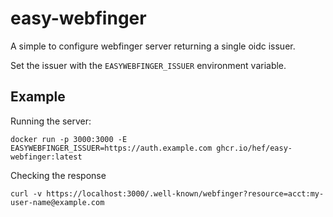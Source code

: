 # easy-webfinger

A simple to configure webfinger server returning a single oidc issuer. 

Set the issuer with the `EASYWEBFINGER_ISSUER` environment variable.

## Example

Running the server:

```
docker run -p 3000:3000 -E EASYWEBFINGER_ISSUER=https://auth.example.com ghcr.io/hef/easy-webfinger:latest
```

Checking the response

```
curl -v https://localhost:3000/.well-known/webfinger?resource=acct:my-user-name@example.com
```